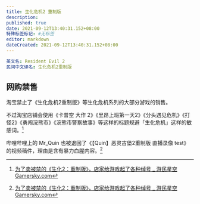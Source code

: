 ```yaml
---
title: 生化危机2 重制版
description:
published: true
date: 2021-09-12T13:40:31.152+08:00
特殊标签标记: #无标签
editor: markdown
dateCreated: 2021-09-12T13:40:31.152+08:00
---
```


```YAML
英文名: Resident Evil 2
民间中文译名: 生化危机2重制版
```

## 网购禁售

淘宝禁止了《生化危机2重制版》等生化危机系列的大部分游戏的销售。

不过淘宝店铺会使用《卡普空 大作 2》《里昂上班第一天2》《分头遇见危机》《打怪2》《勇闯浣熊市》《浣熊市警察故事》等这样的标题规避「生化危机」这样的敏感词。[^1150041]

[^1150041]: [为了卖被禁的《生化2：重制版》，店家给游戏起了各种绰号 _ 游民星空 Gamersky.com](https://web.archive.org/web/20210912050833/https://www.gamersky.com/zl/201901/1150041.shtml)

哔哩哔哩上的 Mr_Quin 也被退回了《【Quin】恶灵古堡2重制版 直播录像 test》的视频稿件，理由是含有暴力血腥内容。[^1150041]
